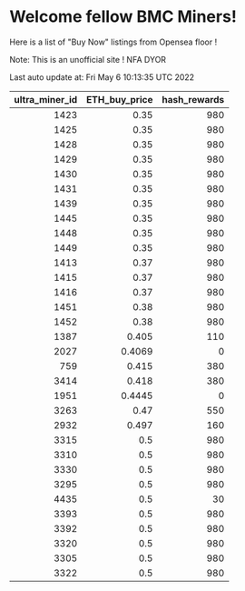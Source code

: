 # Welcome fellow BMC Miners!
Here is a list of "Buy Now" listings from Opensea floor !

Note: This is an unofficial site ! NFA DYOR


Last auto update at: Fri May  6 10:13:35 UTC 2022


|   ultra_miner_id |   ETH_buy_price |   hash_rewards |
|-----------------:|----------------:|---------------:|
|             1423 |          0.35   |            980 |
|             1425 |          0.35   |            980 |
|             1428 |          0.35   |            980 |
|             1429 |          0.35   |            980 |
|             1430 |          0.35   |            980 |
|             1431 |          0.35   |            980 |
|             1439 |          0.35   |            980 |
|             1445 |          0.35   |            980 |
|             1448 |          0.35   |            980 |
|             1449 |          0.35   |            980 |
|             1413 |          0.37   |            980 |
|             1415 |          0.37   |            980 |
|             1416 |          0.37   |            980 |
|             1451 |          0.38   |            980 |
|             1452 |          0.38   |            980 |
|             1387 |          0.405  |            110 |
|             2027 |          0.4069 |              0 |
|              759 |          0.415  |            380 |
|             3414 |          0.418  |            380 |
|             1951 |          0.4445 |              0 |
|             3263 |          0.47   |            550 |
|             2932 |          0.497  |            160 |
|             3315 |          0.5    |            980 |
|             3310 |          0.5    |            980 |
|             3330 |          0.5    |            980 |
|             3295 |          0.5    |            980 |
|             4435 |          0.5    |             30 |
|             3393 |          0.5    |            980 |
|             3392 |          0.5    |            980 |
|             3320 |          0.5    |            980 |
|             3305 |          0.5    |            980 |
|             3322 |          0.5    |            980 |